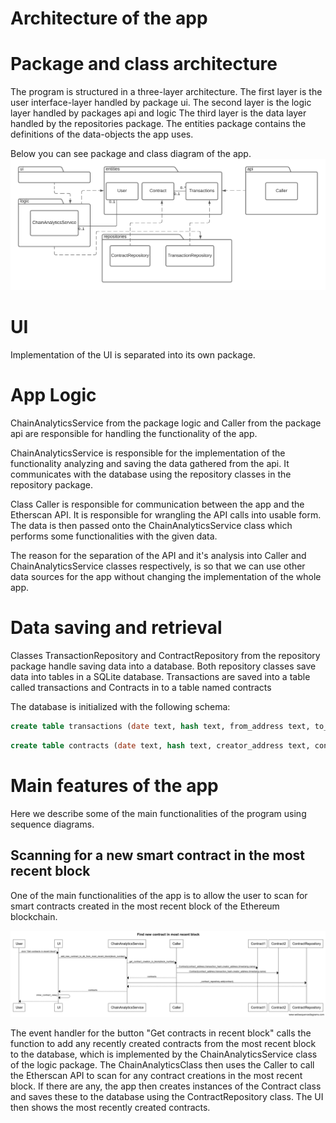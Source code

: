 # Architecture of the app

# Package and class architecture

The program is structured in a three-layer architecture. 
The first layer is the user interface-layer handled by package ui.
The second layer is the logic layer handled by packages api and logic
The third layer is the data layer handled by the repositories package.
The entities package contains the definitions of the data-objects the app uses.

Below you can see package and class diagram of the app.
![Architecture](./photos/architecture.png)

# UI

Implementation of the UI is separated into its own package.
# App Logic

ChainAnalyticsService from the package logic and Caller from the package api are responsible for handling the functionality of the app. 

ChainAnalyticsService is responsible for the implementation of the functionality analyzing and saving the data gathered from the api. It communicates with the database using the repository classes in the repository package.

Class Caller is responsible for communication between the app and the Etherscan API. It is responsible for wrangling the API calls into usable form. The data is then passed onto the ChainAnalyticsService class which performs some functionalities with the given data. 

The reason for the separation of the API and it's analysis into Caller and ChainAnalyticsService classes respectively, is so that we can use other data sources for the app without changing the implementation of the whole app. 
# Data saving and retrieval

Classes TransactionRepository and ContractRepository from the repository package handle saving data into a database. Both repository classes save data into tables in a SQLite database. Transactions are saved into a table called transactions and Contracts in to a table named contracts

The database is initialized with the following schema:
```SQL
create table transactions (date text, hash text, from_address text, to_address text, amount real, gas real)
```
```SQL
create table contracts (date text, hash text, creator_address text, contract_address text, name text)
```

# Main features of the app

Here we describe some of the main functionalities of the program using sequence diagrams.
## Scanning for a new smart contract in the most recent block
One of the main functionalities of the app is to allow the user to scan for smart contracts created in the most recent block of the Ethereum blockchain. 

![Architecture](./photos/sequence1.png)

The event handler for the button "Get contracts in recent block" calls the function to add any recently created contracts from the most recent block to the database, which is implemented by the ChainAnalyticsService class of the logic package. The ChainAnalyticsClass then uses the Caller to call the Etherscan API to scan for any contract creations in the most recent block. If there are any, the app then creates instances of the Contract class and saves these to the database using the ContractRepository class. The UI then shows the most recently created contracts. 
